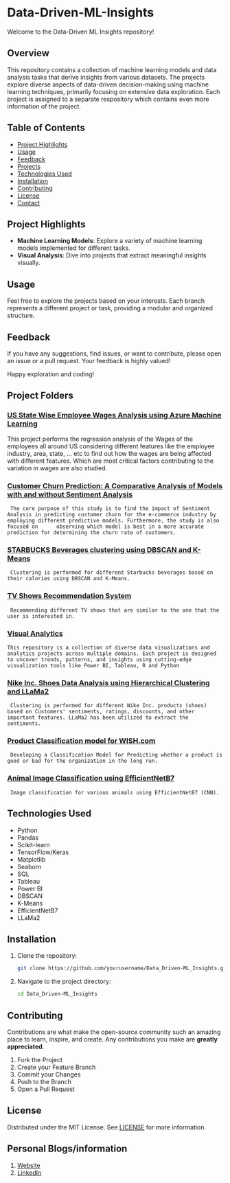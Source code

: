 # Data-Driven-ML-Insights
Welcome to the Data-Driven ML Insights repository!

## Overview
This repository contains a collection of machine learning models and data analysis tasks that derive insights from various datasets. The projects explore diverse aspects of data-driven decision-making using machine learning techniques, primarily focusing on extensive data exploration. Each project is assigned to a separate respository which contains even more information of the project.

## Table of Contents
- [Project Highlights](#project-highlights)
- [Usage](#usage)
- [Feedback](#feedback)
- [Projects](#projects)
- [Technologies Used](#technologies-used)
- [Installation](#installation)
- [Contributing](#contributing)
- [License](#license)
- [Contact](#contact)

## Project Highlights
- **Machine Learning Models**: Explore a variety of machine learning models implemented for different tasks.
- **Visual Analysis**: Dive into projects that extract meaningful insights visually.

## Usage
Feel free to explore the projects based on your interests. Each branch represents a different project or task, providing a modular and organized structure.

## Feedback
If you have any suggestions, find issues, or want to contribute, please open an issue or a pull request. Your feedback is highly valued!

Happy exploration and coding!

## Project Folders

### [US State Wise Employee Wages Analysis using Azure Machine Learning](https://github.com/GaneshKotaSLU/Data-Driven-ML-Insights/tree/9d5bcf105dafdab5d2d7c52d41aa5eb15bc8aeab/AZURE%20ML%20based%20Regression%20Analysis)
  This project performs the regression analysis of the Wages of the employees all around US considering different features like the employee industry, area, state, ... etc to find out how the wages are being affected with different features. Which are most critical factors contributing to the variation in wages are also studied.

### [Customer Churn Prediction: A Comparative Analysis of Models with and without Sentiment Analysis](https://github.com/GaneshKotaSLU/Data-Driven-ML-Insights/tree/9d5bcf105dafdab5d2d7c52d41aa5eb15bc8aeab/Customer%20Churn%20with%20and%20without%20Sentiment%20Analysis)

     The core purpose of this study is to find the impact of Sentiment Analysis in predicting customer churn for the e-commerce industry by employing different predictive models. Furthermore, the study is also focused on      observing which model is best in a more accurate prediction for determining the churn rate of customers.

### [STARBUCKS Beverages clustering using DBSCAN and K-Means](https://github.com/GaneshKotaSLU/Data-Driven-ML-Insights/tree/9d5bcf105dafdab5d2d7c52d41aa5eb15bc8aeab/Starbucks%20Beverage%20Analysis)
     Clustering is performed for different Starbucks beverages based on their calories using DBSCAN and K-Means.

### [TV Shows Recommendation System](https://github.com/GaneshKotaSLU/Data-Driven-ML-Insights/tree/9d5bcf105dafdab5d2d7c52d41aa5eb15bc8aeab/TV%20SHOW%20RECOMMENDATIONS%20SYSTEM)
     Recommending different TV shows that are similar to the one that the user is interested in.

### [Visual Analytics](https://github.com/GaneshKotaSLU/Data-Driven-ML-Insights/tree/9d5bcf105dafdab5d2d7c52d41aa5eb15bc8aeab/Visual-Analytics-main)
    This repository is a collection of diverse data visualizations and analytics projects across multiple domains. Each project is designed to uncover trends, patterns, and insights using cutting-edge visualization tools like Power BI, Tableau, R and Python

### [Nike Inc. Shoes Data Analysis using Hierarchical Clustering and LLaMa2](https://github.com/GaneshKotaSLU/Data-Driven-ML-Insights/tree/9d5bcf105dafdab5d2d7c52d41aa5eb15bc8aeab/NIKE%20SHOES%20ANALYTICAL%20INSIGHTS)

     Clustering is performed for different Nike Inc. products (shoes) based on Customers' sentiments, ratings, discounts, and other important features. LLaMa2 has been utilized to extract the sentiments.

### [Product Classification model for WISH.com](https://github.com/GaneshKotaSLU/Data-Driven-ML-Insights/tree/9d5bcf105dafdab5d2d7c52d41aa5eb15bc8aeab/E-commerce%20Analysis%20for%20WISH)

     Developing a Classification Model for Predicting whether a product is good or bad for the organization in the long run.

### [Animal Image Classification using EfficientNetB7](https://github.com/GaneshKotaSLU/Data-Driven-ML-Insights/tree/9d5bcf105dafdab5d2d7c52d41aa5eb15bc8aeab/Animal%20Image%20Classfication)
     Image classification for various animals using EfficientNetB7 (CNN).

## Technologies Used
- Python
- Pandas
- Scikit-learn
- TensorFlow/Keras
- Matplotlib
- Seaborn
- SQL
- Tableau
- Power BI
- DBSCAN
- K-Means
- EfficientNetB7
- LLaMa2

## Installation
1. Clone the repository:
    ```sh
    git clone https://github.com/yourusername/Data_Driven-ML_Insights.git
    ```
2. Navigate to the project directory:
    ```sh
    cd Data_Driven-ML_Insights
    ```
## Contributing
Contributions are what make the open-source community such an amazing place to learn, inspire, and create. Any contributions you make are **greatly appreciated**.

1. Fork the Project
2. Create your Feature Branch 
3. Commit your Changes
4. Push to the Branch
5. Open a Pull Request

## License
Distributed under the MIT License. See [LICENSE](https://github.com/GaneshKotaSLU/Data-Driven-ML-Insights/blob/9d5bcf105dafdab5d2d7c52d41aa5eb15bc8aeab/LICENSE) for more information.

## Personal Blogs/information
1. [Website](https://www.ganeshkota.com)
2. [LinkedIn](https://www.linkedin.com/in/ganesh-kota/)
